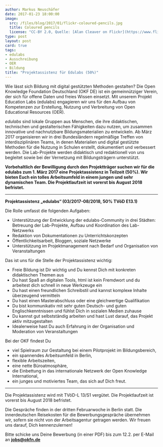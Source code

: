```yaml
---
author: Markus Neuschäfer
date: 2017-01-23 18:00:00
image:
  src: /files/blog/2017/01/flickr-coloured-pencils.jpg
  title: Coloured pencils
  license: "CC-BY 2.0, Quelle: [Alan Cleaver on Flickr](https://www.flickr.com/photos/alancleaver/2380333875/in/photolist-4CkQke-4eVLxs-4eRN3v-d8axLq-efdcc9-9v5KgN-9SFKsW-2UXZzH-JZTDf-cJHYSm-9SCSEg-9SFKGS-9SFKm9-9SCSwV-9SCSPR-9SCSMP-9SCSBF-9SCSGF-9SCSz8-9SFKqA-9rju35-9v2KjM-9Kztfc-cXp2NS-cXp38o-9TcU4D-cXp37d-cXp361-cPgia5-cXp2W5-9v2Ksv-cXp33b-cXp2Xy-pNF7Ku-nTnYHj-4Ee1D6-cXp34E-nAYCr6-oN4pit-9rM5a9-pLU5b-8Hf2rw-cXp2TL-nzdonj-qswGiC-2A4pbV-nzBG4x-dcLd9J-eDE6YX-e8iWy8)"
type: post
layout: post
card: true
tags:
- edulabs
- Ausschreibung
- OER
- Bildung
title: "Projektassistenz für Edulabs (50%)"
---
```

Wie lässt sich Bildung mit digital gestützten Methoden gestalten? Die Open Knowledge Foundation Deutschland (OKF DE) ist ein gemeinnütziger Verein, der sich für offene Daten und freies Wissen einsetzt. Mit unserem Projekt Education Labs (edulabs) engagieren wir uns für den Aufbau von Kompetenzen zur Erstellung, Nutzung und Verbreitung von Open Educational Resources (OER).

*edulabs* sind lokale Gruppen aus Menschen, die ihre didaktischen, technischen und gestalterischen Fähigkeiten dazu nutzen, um zusammen innovative und nachnutzbare Bildungsmaterialien zu entwickeln. Ab März 2017 organisieren wir in drei Bundesländern regelmäßige Treffen von interdisziplinären Teams, in denen Materialien und digital gestützte Methoden für die Nutzung in Schulen erstellt, dokumentiert und verbessert werden. Die Lab-Projekte werden didaktisch und redaktionell von uns begleitet sowie bei der Vernetzung mit Bildungsträgern unterstützt.

**Vorbehaltlich der Bewilligung durch den Projektträger suchen wir für die edulabs zum 1. März 2017 eine Projektassistenz in Teilzeit (50%). Wir bieten Euch ein tolles Arbeitsumfeld in einem jungen und sehr dynamischen Team. Die Projektlaufzeit ist vorerst bis August 2018 befristet.**
<hr>

**Projektassistenz „edulabs“ (03/2017-08/2018, 50% TVöD E13.1)**

Die Rolle umfasst die folgenden Aufgaben:

* Unterstützung der Entwicklung der edulabs-Community in drei Städten: Betreuung der Lab-Projekte, Aufbau und Koordination des Lab-Netzwerks
* Redaktion von Dokumentationen zu Unterrichtskonzepten
* Öffentlichkeitsarbeit, Bloggen, soziale Netzwerke
* Unterstützung im Projektmanagement nach Bedarf und Organisation von Veranstaltungen

Das ist uns für die Stelle der Projektassistenz wichtig:

* Freie Bildung ist Dir wichtig und Du kennst Dich mit konkreten didaktischen Themen aus
* Du hast Spaß an digitalen Tools, html ist kein Fremdwort und du arbeitest dich schnell in neue Werkzeuge ein
* Du hast einen freundlichen Schreibstil und kannst komplexe Inhalte überzeugend vermitteln
* Du hast einen Masterabschluss oder eine gleichwertige Qualifikation
* Du bist kommunikativ mit sehr guten Deutsch- und guten Englischkenntnissen und fühlst Dich in sozialen Medien zuhause
* Du kannst gut selbstständig arbeiten und hast Lust darauf, das Projekt aktiv mitzugestalten
* Idealerweise hast Du auch Erfahrung in der Organisation und Moderation von Veranstaltungen

Bei der OKF findest Du

* viel Spielraum zur Gestaltung bei einem Pilotprojekt im Bildungsbereich,
* ein spannendes Arbeitsumfeld in Berlin,
* flexible Arbeitszeiten,
* eine nette Büroatmosphäre,
* die Einbettung in das internationale Netzwerk der Open Knowledge International,
* ein junges und motiviertes Team, das sich auf Dich freut.

<hr> 
Die Projektassistenz wird mit TVöD-L 13/S1 vergütet. Die Projektlaufzeit ist vorerst bis August 2018 befristet.

Die Gespräche finden in der dritten Februarwoche in Berlin statt. Die innerdeutschen Reisekosten für die Bewerbungsgespräche übernehmen wir, sofern sie nicht von der Arbeitsagentur getragen werden. Wir freuen uns darauf, Dich kennenzulernen!

Bitte schicke uns Deine Bewerbung (in einer PDF) bis zum 12.2. per E-Mail an **jobs@okfn.de**